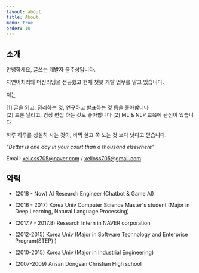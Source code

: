 ```yaml
---
layout: about
title: About
menu: true
order: 10
---
```


## 소개

안녕하세요, 글쓰는 개발자 윤주성입니다.

자연어처리와 머신러닝을 전공했고 현재 챗봇 개발 업무를 맡고 있습니다.

저는

[1] 글을 읽고, 정리하는 것, 연구하고 발표하는 것 등을 좋아합니다   
[2] 드론 날리고, 영상 편집 하는 것도 좋아합니다
[2] ML & NLP 교육에 관심이 있습니다

하루 하루를 성실히 사는 것이, 바짝 살고 쭉 노는 것 보다 낫다고 믿습니다.

*"Better is one day in your court than a thousand elsewhere"*

Email: xelloss705@naver.com / xelloss705@gmail.com

## 약력

- (2018 - Now) AI Research Engineer (Chatbot & Game AI)

- (2016 - 2017) Korea Univ Computer Science Master's student
(Major in Deep Learning, Natural Language Processing)

- (2017.7 - 2017.8) Research Intern in NAVER corporation

- (2012-2015) Korea Univ
(Major in Software Technology and Enterprise Program(STEP) )

- (2010-2015) Korea Univ
(Major in Industrial Engineering)

- (2007-2009) Ansan Dongsan Christian High school
